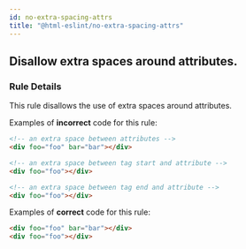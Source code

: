 ```yaml
---
id: no-extra-spacing-attrs
title: "@html-eslint/no-extra-spacing-attrs"
---
```


## Disallow extra spaces around attributes.

### Rule Details

This rule disallows the use of extra spaces around attributes.

Examples of **incorrect** code for this rule:

```html
<!-- an extra space between attributes -->
<div foo="foo" bar="bar"></div>

<!-- an extra space between tag start and attribute -->
<div foo="foo"></div>

<!-- an extra space between tag end and attribute -->
<div foo="foo"></div>
```

Examples of **correct** code for this rule:

```html
<div foo="foo" bar="bar"></div>
<div foo="foo"></div>
```

